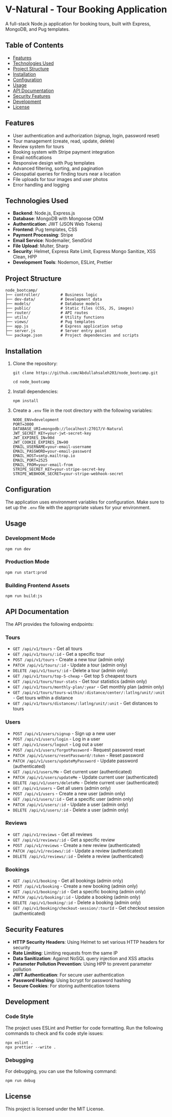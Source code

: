 # V-Natural - Tour Booking Application

A full-stack Node.js application for booking tours, built with Express, MongoDB, and Pug templates.

## Table of Contents

- [Features](#features)
- [Technologies Used](#technologies-used)
- [Project Structure](#project-structure)
- [Installation](#installation)
- [Configuration](#configuration)
- [Usage](#usage)
- [API Documentation](#api-documentation)
- [Security Features](#security-features)
- [Development](#development)
- [License](#license)

## Features

- User authentication and authorization (signup, login, password reset)
- Tour management (create, read, update, delete)
- Review system for tours
- Booking system with Stripe payment integration
- Email notifications
- Responsive design with Pug templates
- Advanced filtering, sorting, and pagination
- Geospatial queries for finding tours near a location
- File uploads for tour images and user photos
- Error handling and logging

## Technologies Used

- **Backend**: Node.js, Express.js
- **Database**: MongoDB with Mongoose ODM
- **Authentication**: JWT (JSON Web Tokens)
- **Frontend**: Pug templates, CSS
- **Payment Processing**: Stripe
- **Email Service**: Nodemailer, SendGrid
- **File Upload**: Multer, Sharp
- **Security**: Helmet, Express Rate Limit, Express Mongo Sanitize, XSS Clean, HPP
- **Development Tools**: Nodemon, ESLint, Prettier

## Project Structure

```
node_bootcamp/
├── controller/         # Business logic
├── dev-data/           # Development data
├── models/             # Database models
├── public/             # Static files (CSS, JS, images)
├── router/             # API routes
├── utils/              # Utility functions
├── views/              # Pug templates
├── app.js              # Express application setup
├── server.js           # Server entry point
└── package.json        # Project dependencies and scripts
```

## Installation

1. Clone the repository:
   ```
   git clone https://github.com/Abdullahsaleh203/node_bootcamp.git

   cd node_bootcamp
   ```

2. Install dependencies:
   ```
   npm install
   ```

3. Create a `.env` file in the root directory with the following variables:
   ```
   NODE_ENV=development
   PORT=3000
   DATABASE_URI=mongodb://localhost:27017/V-Natural
   JWT_SECRET_KEY=your-jwt-secret-key
   JWT_EXPIRES_IN=90d
   JWT_COOKIE_EXPIRES_IN=90
   EMAIL_USERNAME=your-email-username
   EMAIL_PASSWORD=your-email-password
   EMAIL_HOST=smtp.mailtrap.io
   EMAIL_PORT=2525
   EMAIL_FROM=your-email-from
   STRIPE_SECRET_KEY=your-stripe-secret-key
   STRIPE_WEBHOOK_SECRET=your-stripe-webhook-secret
   ```

## Configuration

The application uses environment variables for configuration. Make sure to set up the `.env` file with the appropriate values for your environment.

## Usage

### Development Mode

```
npm run dev
```

### Production Mode

```
npm run start:prod
```

### Building Frontend Assets

```
npm run build:js
```

## API Documentation

The API provides the following endpoints:

### Tours

- `GET /api/v1/tours` - Get all tours
- `GET /api/v1/tours/:id` - Get a specific tour
- `POST /api/v1/tours` - Create a new tour (admin only)
- `PATCH /api/v1/tours/:id` - Update a tour (admin only)
- `DELETE /api/v1/tours/:id` - Delete a tour (admin only)
- `GET /api/v1/tours/top-5-cheap` - Get top 5 cheapest tours
- `GET /api/v1/tours/tour-stats` - Get tour statistics (admin only)
- `GET /api/v1/tours/monthly-plan/:year` - Get monthly plan (admin only)
- `GET /api/v1/tours/tours-within/:distance/center/:latlng/unit/:unit` - Get tours within a distance
- `GET /api/v1/tours/distances/:latlng/unit/:unit` - Get distances to tours

### Users

- `POST /api/v1/users/signup` - Sign up a new user
- `POST /api/v1/users/login` - Log in a user
- `GET /api/v1/users/logout` - Log out a user
- `POST /api/v1/users/forgotPassword` - Request password reset
- `PATCH /api/v1/users/resetPassword/:token` - Reset password
- `PATCH /api/v1/users/updateMyPassword` - Update password (authenticated)
- `GET /api/v1/users/Me` - Get current user (authenticated)
- `PATCH /api/v1/users/updateMe` - Update current user (authenticated)
- `DELETE /api/v1/users/deleteMe` - Delete current user (authenticated)
- `GET /api/v1/users` - Get all users (admin only)
- `POST /api/v1/users` - Create a new user (admin only)
- `GET /api/v1/users/:id` - Get a specific user (admin only)
- `PATCH /api/v1/users/:id` - Update a user (admin only)
- `DELETE /api/v1/users/:id` - Delete a user (admin only)

### Reviews

- `GET /api/v1/reviews` - Get all reviews
- `GET /api/v1/reviews/:id` - Get a specific review
- `POST /api/v1/reviews` - Create a new review (authenticated)
- `PATCH /api/v1/reviews/:id` - Update a review (authenticated)
- `DELETE /api/v1/reviews/:id` - Delete a review (authenticated)

### Bookings

- `GET /api/v1/booking` - Get all bookings (admin only)
- `POST /api/v1/booking` - Create a new booking (admin only)
- `GET /api/v1/booking/:id` - Get a specific booking (admin only)
- `PATCH /api/v1/booking/:id` - Update a booking (admin only)
- `DELETE /api/v1/booking/:id` - Delete a booking (admin only)
- `GET /api/v1/booking/checkout-session/:tourId` - Get checkout session (authenticated)

## Security Features

- **HTTP Security Headers**: Using Helmet to set various HTTP headers for security
- **Rate Limiting**: Limiting requests from the same IP
- **Data Sanitization**: Against NoSQL query injection and XSS attacks
- **Parameter Pollution Prevention**: Using HPP to prevent parameter pollution
- **JWT Authentication**: For secure user authentication
- **Password Hashing**: Using bcrypt for password hashing
- **Secure Cookies**: For storing authentication tokens

## Development

### Code Style

The project uses ESLint and Prettier for code formatting. Run the following commands to check and fix code style issues:

```
npx eslint .
npx prettier --write .
```

### Debugging

For debugging, you can use the following command:

```
npm run debug
```

## License

This project is licensed under the MIT License.
